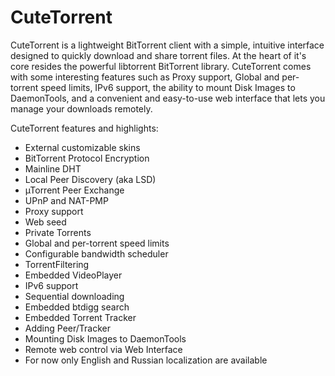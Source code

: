 # CuteTorrent
CuteTorrent is a lightweight BitTorrent client with a simple, intuitive interface designed to quickly download and share torrent files. At the heart of it's core resides the powerful libtorrent BitTorrent library. CuteTorrent comes with some interesting features such as Proxy support, Global and per-torrent speed limits, IPv6 support, the ability to mount Disk Images to DaemonTools, and a convenient and easy-to-use web interface that lets you manage your downloads remotely.

CuteTorrent features and highlights:
* External customizable skins
* BitTorrent Protocol Encryption
* Mainline DHT
* Local Peer Discovery (aka LSD)
* µTorrent Peer Exchange
* UPnP and NAT-PMP
* Proxy support
* Web seed
* Private Torrents
* Global and per-torrent speed limits
* Configurable bandwidth scheduler
* TorrentFiltering
* Embedded VideoPlayer
* IPv6 support
* Sequential downloading
* Embedded btdigg search
* Embedded Torrent Tracker
* Adding Peer/Tracker
* Mounting Disk Images to DaemonTools
* Remote web control via Web Interface
* For now only English and Russian localization are available
